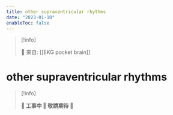```yaml
---
title: other supraventricular rhythms
date: "2023-01-18"
enableToc: false
---
```


> [!info]
>
> 🌱 來自: [[EKG pocket brain]]

# other supraventricular rhythms

> [!info]
>
> **👷 工事中 🌱 敬請期待 🚧**


